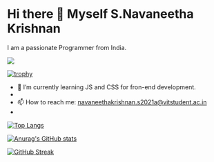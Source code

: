 # Hi there 👋 Myself S.Navaneetha Krishnan
                                                           
I am a passionate Programmer from India.


![](https://komarev.com/ghpvc/?username=Archangel0007)

[![trophy](https://github-profile-trophy.vercel.app/?username=Archangel0007&theme=onedark&row=1)](https://github.com/ryo-ma/github-profile-trophy)

- 🌱 I’m currently learning JS and CSS for fron-end development.
- 
- 📫 How to reach me: navaneethakrishnan.s2021a@vitstudent.ac.in
- 
[![Top Langs](https://github-readme-stats-sigma-five.vercel.app/api/top-langs/?username=Archangel0007)](https://github.com/anuraghazra/github-readme-stats)


[![Anurag's GitHub stats](https://github-readme-stats-sigma-five.vercel.app/api?username=Archangel0007)]([https://github.com/anuraghazra/github-readme-stats])


[![GitHub Streak](https://streak-stats.demolab.com?user=Archangel0007)](https://git.io/streak-stats)

